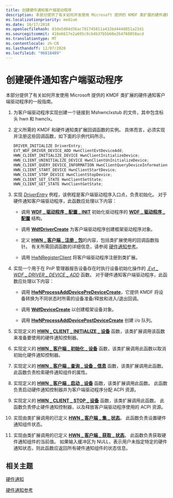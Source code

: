 ```yaml
---
title: 创建硬件通知客户端驱动程序
description: 本部分提供了有关如何开发使用 Microsoft 提供的 KMDF 类扩展的硬件通知客户端驱动程序的一般指南。
ms.localizationpriority: medium
ms.date: 10/17/2018
ms.openlocfilehash: 83de5d04d36ac781745811a432bd444d851a23d1
ms.sourcegitcommit: 418e6617e2a695c9cb4b37b5b60e264760858acd
ms.translationtype: MT
ms.contentlocale: zh-CN
ms.lasthandoff: 12/07/2020
ms.locfileid: "96818489"
---
```

# <a name="create-a-hardware-notification-client-driver"></a>创建硬件通知客户端驱动程序


本部分提供了有关如何开发使用 Microsoft 提供的 KMDF 类扩展的硬件通知客户端驱动程序的一般指南。

1.  为客户端驱动程序实现创建一个链接到 Mshwnclxstub 的文件，其中包含标头 hwn 和 hwnclx。

2.  定义所需的 KMDF 和硬件通知类扩展回调函数的实例。 具体而言，必须实现并注册这些回调函数，如下面的示例代码所示。

    ```cpp
    DRIVER_INITIALIZE DriverEntry;
    EVT_WDF_DRIVER_DEVICE_ADD HwnClientEvtDeviceAdd;
    HWN_CLIENT_INITIALIZE_DEVICE HwnClientInitializeDevice;
    HWN_CLIENT_UNINITIALIZE_DEVICE HwnClientUnInitializeDevice;
    HWN_CLIENT_QUERY_DEVICE_INFORMATION HwnClientQueryDeviceInformation;
    HWN_CLIENT_START_DEVICE HwnClientStartDevice;
    HWN_CLIENT_STOP_DEVICE HwnClientStopDevice;
    HWN_CLIENT_SET_STATE HwnClientSetState;
    HWN_CLIENT_GET_STATE HwnClientGetState;
    ```

3.  实现 [*DriverEntry*](/windows-hardware/drivers/ddi/wdm/nc-wdm-driver_initialize) 例程，该例程是客户端驱动程序入口点，负责初始化。 对于硬件通知客户端驱动程序，此函数应处理以下内容：

    -   调用 [**WDF \_ 驱动程序 \_ 配置 \_ INIT**](/windows-hardware/drivers/ddi/wdfdriver/nf-wdfdriver-wdf_driver_config_init) 初始化驱动程序的 [**WDF \_ 驱动程序 \_ 配置**](/windows-hardware/drivers/ddi/wdfdriver/ns-wdfdriver-_wdf_driver_config) 结构。

    -   调用 [**WdfDriverCreate**](/windows-hardware/drivers/ddi/wdfdriver/nf-wdfdriver-wdfdrivercreate) 为客户端驱动程序创建框架驱动程序对象。

    -   定义 [**HWN \_ 客户端 \_ 注册 \_ 包**](/windows-hardware/drivers/ddi/hwnclx/ns-hwnclx-_hwn_client_registration_packet)的内容，包括类扩展使用的回调函数指针。 有关所需回调函数的详细信息，请参阅 [硬件通知参考](/windows-hardware/drivers/ddi/index)。

    -   调用 [HwNRegisterClient](/windows-hardware/drivers/ddi/hwnclx/nf-hwnclx-hwnregisterclient) 将客户端驱动程序注册到类扩展。

4.  实现一个用于在 PnP 管理器报告设备存在时执行设备初始化操作的 [*.Evt \_ WDF \_ DRIVER \_ DEVICE \_ ADD*](/windows-hardware/drivers/ddi/wdfdriver/nc-wdfdriver-evt_wdf_driver_device_add) 函数。 对于硬件通知客户端驱动程序，此函数应处理以下内容：

    -   调用 [**HwNProcessAddDevicePreDeviceCreate**](/windows-hardware/drivers/ddi/hwnclx/nf-hwnclx-hwnprocessadddevicepredevicecreate)，它提供 KMDF 将设备转换为不同状态时所需的设备准备/释放和进入/退出回调。

    -   调用 [**WdfDeviceCreate**](/windows-hardware/drivers/ddi/wdfdevice/nf-wdfdevice-wdfdevicecreate) 以创建框架设备对象。

    -   调用 [**HwNProcessAddDevicePostDeviceCreate**](/windows-hardware/drivers/ddi/hwnclx/nf-hwnclx-hwnprocessadddevicepostdevicecreate) 创建 i/o 队列。

5.  实现定义的 [**HWN \_ CLIENT \_ INITIALIZE \_ 设备**](/windows-hardware/drivers/ddi/hwnclx/nc-hwnclx-hwn_client_initialize_device) 函数，该类扩展调用该函数来准备要使用的硬件通知控制器。

6.  实现定义的 [**HWN \_ 客户端 \_ 初始化 \_ 设备**](/windows-hardware/drivers/ddi/hwnclx/nc-hwnclx-hwn_client_uninitialize_device) 函数，该类扩展调用此函数以取消初始化硬件通知控制器。

7.  实现定义的 [**HWN \_ 客户端 \_ 查询 \_ 设备 \_ 信息**](/windows-hardware/drivers/ddi/hwnclx/nc-hwnclx-hwn_client_query_device_information) 函数，该类扩展调用此函数。 此函数负责检索硬件通知组件的属性。

8.  实现定义的 [**HWN \_ 客户端 \_ 启动 \_ 设备**](/windows-hardware/drivers/ddi/hwnclx/nc-hwnclx-hwn_client_start_device) 函数，该类扩展调用此函数。 此函数负责启动硬件通知控制器并为客户端驱动程序分配 ACPI 资源。

9.  实现定义的 [**HWN \_ CLIENT \_ STOP \_ 设备**](/windows-hardware/drivers/ddi/hwnclx/nc-hwnclx-hwn_client_stop_device) 函数，该类扩展调用此函数。 此函数负责停止硬件通知控制器，以及释放客户端驱动程序使用的 ACPI 资源。

10. 实现由类扩展调用的已定义 [**HWN \_ 客户端 \_ 集 \_ 状态**](/windows-hardware/drivers/ddi/hwnclx/nc-hwnclx-hwn_client_set_state)。 此函数负责设置硬件通知组件状态。

11. 实现由类扩展调用的已定义 [**HWN \_ 客户端 \_ 获取 \_ 状态**](/windows-hardware/drivers/ddi/hwnclx/nc-hwnclx-hwn_client_get_state)。 此函数负责获取硬件通知组件的当前值。 如果输入缓冲区为 NULL，表示用户未指定特定的硬件通知状态，则此函数应返回所有硬件通知组件的状态信息。

## <a name="span-idrelated_topicsspanrelated-topics"></a><span id="related_topics"></span>相关主题
[硬件通知](hardware-notifications-support.md)

[硬件通知参考](/windows-hardware/drivers/ddi/index)
